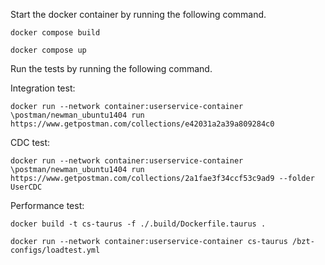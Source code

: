 
Start the docker container by running the following command.

```
docker compose build
```

```
docker compose up
```

Run the tests by running the following command.

Integration test:
```
docker run --network container:userservice-container \postman/newman_ubuntu1404 run https://www.getpostman.com/collections/e42031a2a39a809284c0
```
CDC test:
```
docker run --network container:userservice-container \postman/newman_ubuntu1404 run https://www.getpostman.com/collections/2a1fae3f34ccf53c9ad9 --folder UserCDC
```
Performance test:
```
docker build -t cs-taurus -f ./.build/Dockerfile.taurus .

docker run --network container:userservice-container cs-taurus /bzt-configs/loadtest.yml
```
